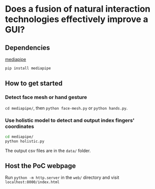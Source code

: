 # Does a fusion of natural interaction technologies effectively improve a GUI?

## Dependencies

[mediapipe](https://github.com/google/mediapipe)

```sh
pip install mediapipe
```

## How to get started

### Detect face mesh or hand gesture

`cd mediapipe/`, then `python face-mesh.py` or `python hands.py`.

### Use holistic model to detect and output index fingers' coordinates

```sh
cd mediapipe/
python holistic.py
```

The output csv files are in the `data/` folder.

## Host the PoC webpage
Run `python -m http.server` in the `web/` directory and visit `localhost:8000/index.html`